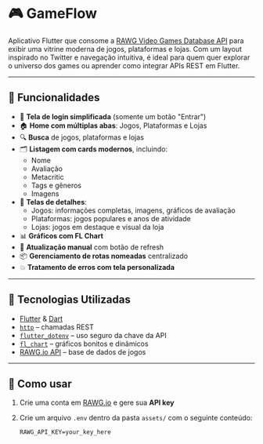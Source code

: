 # 🎮 GameFlow

Aplicativo Flutter que consome a [RAWG Video Games Database API](https://api.rawg.io/docs/) para exibir uma vitrine moderna de jogos, plataformas e lojas. Com um layout inspirado no Twitter e navegação intuitiva, é ideal para quem quer explorar o universo dos games ou aprender como integrar APIs REST em Flutter.

---

## 🧩 Funcionalidades

- 🧪 **Tela de login simplificada** (somente um botão "Entrar")
- 🏠 **Home com múltiplas abas**: Jogos, Plataformas e Lojas
- 🔍 **Busca** de jogos, plataformas e lojas
- 🗂️ **Listagem com cards modernos**, incluindo:
  - Nome
  - Avaliação
  - Metacritic
  - Tags e gêneros
  - Imagens
- 🧾 **Telas de detalhes**:
  - Jogos: informações completas, imagens, gráficos de avaliação
  - Plataformas: jogos populares e anos de atividade
  - Lojas: jogos em destaque e visual da loja
- 📊 **Gráficos com FL Chart**
- 🔁 **Atualização manual** com botão de refresh
- 📦 **Gerenciamento de rotas nomeadas** centralizado
- 💥 **Tratamento de erros com tela personalizada**

---

## 🔧 Tecnologias Utilizadas

- [Flutter](https://flutter.dev) & [Dart](https://dart.dev)
- [`http`](https://pub.dev/packages/http) – chamadas REST
- [`flutter_dotenv`](https://pub.dev/packages/flutter_dotenv) – uso seguro da chave da API
- [`fl_chart`](https://pub.dev/packages/fl_chart) – gráficos bonitos e dinâmicos
- [RAWG.io API](https://api.rawg.io/docs/) – base de dados de jogos

---

## 🚀 Como usar

1. Crie uma conta em [RAWG.io](https://rawg.io/apidocs) e gere sua **API key**
2. Crie um arquivo `.env` dentro da pasta `assets/` com o seguinte conteúdo:

   ```env
   RAWG_API_KEY=your_key_here
